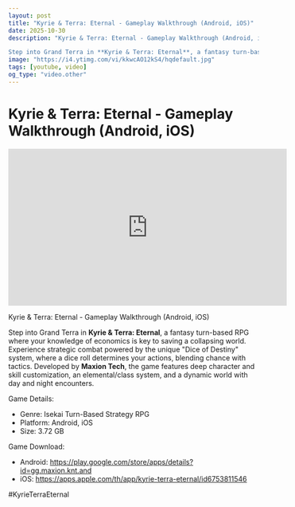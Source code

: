 ```yaml
---
layout: post
title: "Kyrie & Terra: Eternal - Gameplay Walkthrough (Android, iOS)"
date: 2025-10-30
description: "Kyrie & Terra: Eternal - Gameplay Walkthrough (Android, iOS)

Step into Grand Terra in **Kyrie & Terra: Eternal**, a fantasy turn-based RPG where your k..."
image: "https://i4.ytimg.com/vi/kkwcAO12kS4/hqdefault.jpg"
tags: [youtube, video]
og_type: "video.other"
---
```


<script type="application/ld+json">
{
  "@context": "http://schema.org",
  "@type": "VideoObject",
  "name": "Kyrie & Terra: Eternal - Gameplay Walkthrough (Android, iOS)",
  "description": "Kyrie & Terra: Eternal - Gameplay Walkthrough (Android, iOS)\n\nStep into Grand Terra in **Kyrie & Terra: Eternal**, a fantasy turn-based RPG where your knowledge of economics is key to saving a collapsing world. Experience strategic combat powered by the unique \\\"Dice of Destiny\\\" system, where a dice roll determines your actions, blending chance with tactics. Developed by **Maxion Tech**, the game features deep character and skill customization, an elemental/class system, and a dynamic world with day and night encounters.\n\nGame Details:\n\n- Genre: Isekai Turn-Based Strategy RPG\n- Platform: Android, iOS\n- Size: 3.72 GB\n\nGame Download:\n\n- Android: https://play.google.com/store/apps/details?id=gg.maxion.knt.and\n- iOS: https://apps.apple.com/th/app/kyrie-terra-eternal/id6753811546\n\n#KyrieTerraEternal",
  "thumbnailUrl": "https://i4.ytimg.com/vi/kkwcAO12kS4/hqdefault.jpg",
  "uploadDate": "2025-10-30T09:01:27",
  "embedUrl": "https://www.youtube.com/embed/kkwcAO12kS4",
  "publisher": {
    "@type": "Person",
    "name": "Celo Zaga"
  },
  "mainEntityOfPage": {
    "@type": "WebPage",
    "@id": "https://celozaga.github.io/2025/10/30/kyrie-&-terra:-eternal---gameplay-walkthrough-(android,-ios)-kkwcAO12kS4.html"
  },
  "duration": "PT0M0S"
}
</script>

<script type="application/ld+json">
{
  "@context": "http://schema.org",
  "@type": "BlogPosting",
  "headline": "Kyrie & Terra: Eternal - Gameplay Walkthrough (Android, iOS)",
  "image": "https://i4.ytimg.com/vi/kkwcAO12kS4/hqdefault.jpg",
  "publisher": {
    "@type": "Person",
    "name": "Celo Zaga"
  },
  "url": "https://celozaga.github.io/2025/10/30/kyrie-&-terra:-eternal---gameplay-walkthrough-(android,-ios)-kkwcAO12kS4.html",
  "datePublished": "2025-10-30T09:01:27",
  "dateCreated": "2025-10-30T09:01:27",
  "dateModified": "2025-10-30T09:01:27",
  "description": "Kyrie & Terra: Eternal - Gameplay Walkthrough (Android, iOS)\n\nStep into Grand Terra in **Kyrie & Terra: Eternal**, a fantasy turn-based RPG where your k...",
  "author": {
    "@type": "Person",
    "name": "Celo Zaga"
  },
  "mainEntityOfPage": {
    "@type": "WebPage",
    "@id": "https://celozaga.github.io/2025/10/30/kyrie-&-terra:-eternal---gameplay-walkthrough-(android,-ios)-kkwcAO12kS4.html"
  }
}
</script>

<h1 class="youtube-post-title">Kyrie & Terra: Eternal - Gameplay Walkthrough (Android, iOS)</h1>

<iframe width="560" height="315" src="https://www.youtube.com/embed/kkwcAO12kS4" class="youtube-post-embed" frameborder="0" allowfullscreen></iframe>

<p class="youtube-post-description">Kyrie & Terra: Eternal - Gameplay Walkthrough (Android, iOS)

Step into Grand Terra in **Kyrie & Terra: Eternal**, a fantasy turn-based RPG where your knowledge of economics is key to saving a collapsing world. Experience strategic combat powered by the unique "Dice of Destiny" system, where a dice roll determines your actions, blending chance with tactics. Developed by **Maxion Tech**, the game features deep character and skill customization, an elemental/class system, and a dynamic world with day and night encounters.

Game Details:

- Genre: Isekai Turn-Based Strategy RPG
- Platform: Android, iOS
- Size: 3.72 GB

Game Download:

- Android: https://play.google.com/store/apps/details?id=gg.maxion.knt.and
- iOS: https://apps.apple.com/th/app/kyrie-terra-eternal/id6753811546

#KyrieTerraEternal</p>

